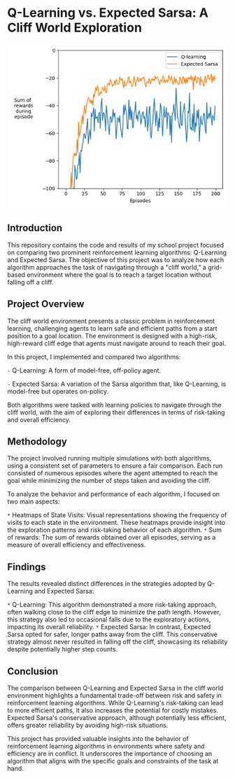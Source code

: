 # Q-Learning vs. Expected Sarsa: A Cliff World Exploration

![Example Image](Plot_100_200_0.1_1.0.png)

## Introduction

This repository contains the code and results of my school project focused on comparing two prominent reinforcement learning algorithms: Q-Learning and Expected Sarsa.
The objective of this project was to analyze how each algorithm approaches the task of navigating through a "cliff world," a grid-based environment where the goal is to reach a target location without falling off a cliff.

## Project Overview

The cliff world environment presents a classic problem in reinforcement learning, challenging agents to learn safe and efficient paths from a start position to a goal location.
The environment is designed with a high-risk, high-reward cliff edge that agents must navigate around to reach their goal.

In this project, I implemented and compared two algorithms:

`-` Q-Learning: A form of model-free, off-policy agent.

`-` Expected Sarsa: A variation of the Sarsa algorithm that, like Q-Learning, is model-free but operates on-policy.

Both algorithms were tasked with learning policies to navigate through the cliff world, with the aim of exploring their differences in terms of risk-taking and overall efficiency.

## Methodology

The project involved running multiple simulations with both algorithms, using a consistent set of parameters to ensure a fair comparison. Each run consisted of numerous episodes where the agent attempted to reach the goal while minimizing the number of steps taken and avoiding the cliff.

To analyze the behavior and performance of each algorithm, I focused on two main aspects:

`*` Heatmaps of State Visits: Visual representations showing the frequency of visits to each state in the environment. These heatmaps provide insight into the exploration patterns and risk-taking behavior of each algorithm.
`*` Sum of rewards: The sum of rewards obtained over all episodes, serving as a measure of overall efficiency and effectiveness.

## Findings

The results revealed distinct differences in the strategies adopted by Q-Learning and Expected Sarsa:

`*` Q-Learning: This algorithm demonstrated a more risk-taking approach, often walking close to the cliff edge to minimize the path length. However, this strategy also led to occasional falls due to the exploratory actions, impacting its overall reliability.
`*` Expected Sarsa: In contrast, Expected Sarsa opted for safer, longer paths away from the cliff. This conservative strategy almost never resulted in falling off the cliff, showcasing its reliability despite potentially higher step counts.

## Conclusion

The comparison between Q-Learning and Expected Sarsa in the cliff world environment highlights a fundamental trade-off between risk and safety in reinforcement learning algorithms. While Q-Learning's risk-taking can lead to more efficient paths, it also increases the potential for costly mistakes. Expected Sarsa's conservative approach, although potentially less efficient, offers greater reliability by avoiding high-risk situations.

This project has provided valuable insights into the behavior of reinforcement learning algorithms in environments where safety and efficiency are in conflict. It underscores the importance of choosing an algorithm that aligns with the specific goals and constraints of the task at hand.
